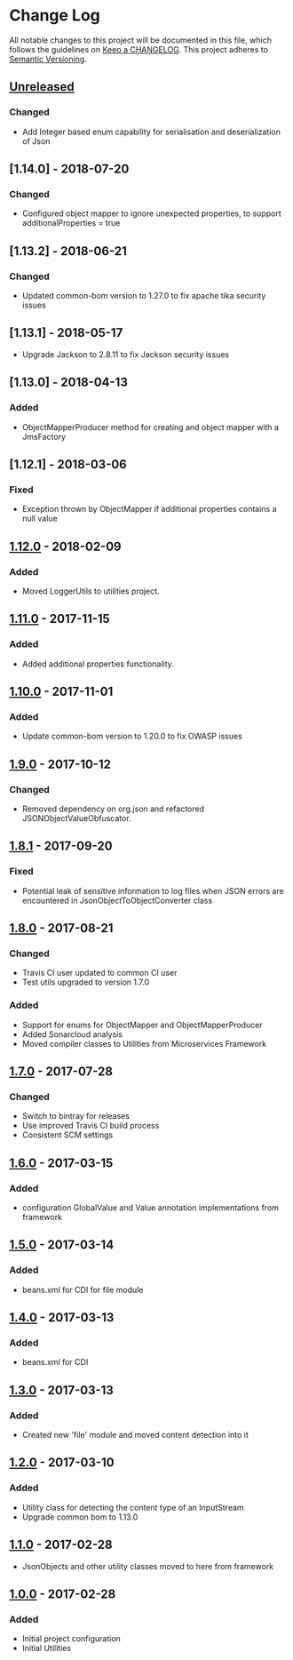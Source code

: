 # Change Log
All notable changes to this project will be documented in this file, which follows the guidelines
on [Keep a CHANGELOG](http://keepachangelog.com/). This project adheres to
[Semantic Versioning](http://semver.org/).

## [Unreleased]

### Changed
- Add Integer based enum capability for serialisation and deserialization of Json 

## [1.14.0] - 2018-07-20

### Changed
- Configured object mapper to ignore unexpected properties, to support additionalProperties = true

## [1.13.2] - 2018-06-21

### Changed
- Updated common-bom version to 1.27.0 to fix apache tika security issues

## [1.13.1] - 2018-05-17
- Upgrade Jackson to 2.8.11 to fix Jackson security issues 

## [1.13.0] - 2018-04-13

### Added
- ObjectMapperProducer method for creating and object mapper with a JmsFactory

## [1.12.1] - 2018-03-06

### Fixed
- Exception thrown by ObjectMapper if additional properties contains a null value

## [1.12.0] - 2018-02-09

### Added
- Moved LoggerUtils to utilities project.

## [1.11.0] - 2017-11-15

### Added
- Added additional properties functionality.

## [1.10.0] - 2017-11-01

### Added
- Update common-bom version to 1.20.0 to fix OWASP issues

## [1.9.0] - 2017-10-12

### Changed

- Removed dependency on org.json and refactored JSONObjectValueObfuscator.

## [1.8.1] - 2017-09-20

### Fixed
- Potential leak of sensitive information to log files when JSON errors are encountered in JsonObjectToObjectConverter class

## [1.8.0] - 2017-08-21

### Changed

- Travis CI user updated to common CI user
- Test utils upgraded to version 1.7.0

### Added
- Support for enums for ObjectMapper and ObjectMapperProducer
- Added Sonarcloud analysis
- Moved compiler classes to Utilities from Microservices Framework

## [1.7.0] - 2017-07-28

### Changed
- Switch to bintray for releases
- Use improved Travis CI build process
- Consistent SCM settings

## [1.6.0] - 2017-03-15

### Added
- configuration GlobalValue and Value annotation implementations from framework

## [1.5.0] - 2017-03-14

### Added
- beans.xml for CDI for file module

## [1.4.0] - 2017-03-13

### Added
- beans.xml for CDI

## [1.3.0] - 2017-03-13

### Added
- Created new 'file' module and moved content detection into it

## [1.2.0] - 2017-03-10

### Added
- Utility class for detecting the content type of an InputStream
- Upgrade common bom to 1.13.0

## [1.1.0] - 2017-02-28
- JsonObjects and other utility classes moved to here from framework

## [1.0.0] - 2017-02-28

### Added
- Initial project configuration
- Initial Utilities

[Unreleased]: https://github.com/CJSCommonPlatform/utilities/compare/release-1.12.0...HEAD
[1.12.0]: https://github.com/CJSCommonPlatform/utilities/compare/release-1.11.0...release-1.12.0
[1.11.0]: https://github.com/CJSCommonPlatform/utilities/compare/release-1.10.0...release-1.11.0
[1.10.0]: https://github.com/CJSCommonPlatform/utilities/compare/release-1.9.0...release-1.10.0
[1.9.0]: https://github.com/CJSCommonPlatform/utilities/compare/release-1.8.0...release-1.9.0
[1.8.1]: https://github.com/CJSCommonPlatform/utilities/compare/release-1.8.0...release-1.8.1
[1.8.0]: https://github.com/CJSCommonPlatform/utilities/compare/release-1.7.0...release-1.8.0
[1.7.0]: https://github.com/CJSCommonPlatform/utilities/compare/release-1.6.0...release-1.7.0
[1.6.0]: https://github.com/CJSCommonPlatform/utilities/compare/release-1.5.0...release-1.6.0
[1.5.0]: https://github.com/CJSCommonPlatform/utilities/compare/release-1.4.0...release-1.5.0
[1.4.0]: https://github.com/CJSCommonPlatform/utilities/compare/release-1.3.0...release-1.4.0
[1.3.0]: https://github.com/CJSCommonPlatform/utilities/compare/release-1.2.0...release-1.3.0
[1.2.0]: https://github.com/CJSCommonPlatform/utilities/compare/release-1.1.0...release-1.2.0
[1.1.0]: https://github.com/CJSCommonPlatform/utilities/compare/release-1.0.0...release-1.1.0
[1.0.0]: https://github.com/CJSCommonPlatform/utilities/commits/release-1.0.0
